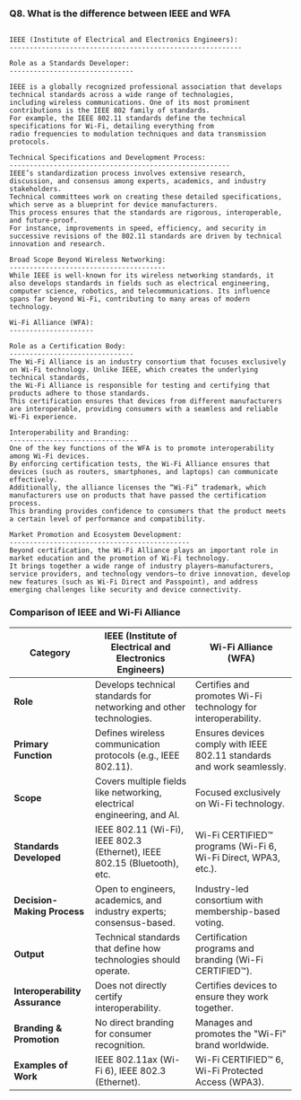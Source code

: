 ### Q8. What is the difference between IEEE and WFA
```

IEEE (Institute of Electrical and Electronics Engineers):
----------------------------------------------------------

Role as a Standards Developer:
-------------------------------

IEEE is a globally recognized professional association that develops technical standards across a wide range of technologies,
including wireless communications. One of its most prominent contributions is the IEEE 802 family of standards. 
For example, the IEEE 802.11 standards define the technical specifications for Wi‑Fi, detailing everything from 
radio frequencies to modulation techniques and data transmission protocols.

Technical Specifications and Development Process:
-------------------------------------------------------
IEEE’s standardization process involves extensive research, discussion, and consensus among experts, academics, and industry stakeholders.
Technical committees work on creating these detailed specifications, which serve as a blueprint for device manufacturers. 
This process ensures that the standards are rigorous, interoperable, and future-proof. 
For instance, improvements in speed, efficiency, and security in successive revisions of the 802.11 standards are driven by technical innovation and research.

Broad Scope Beyond Wireless Networking:
---------------------------------------
While IEEE is well-known for its wireless networking standards, it also develops standards in fields such as electrical engineering, computer science, robotics, and telecommunications. Its influence spans far beyond Wi‑Fi, contributing to many areas of modern technology.

Wi‑Fi Alliance (WFA):
---------------------

Role as a Certification Body:
-------------------------------
The Wi‑Fi Alliance is an industry consortium that focuses exclusively on Wi‑Fi technology. Unlike IEEE, which creates the underlying technical standards, 
the Wi‑Fi Alliance is responsible for testing and certifying that products adhere to those standards. 
This certification ensures that devices from different manufacturers are interoperable, providing consumers with a seamless and reliable Wi‑Fi experience.

Interoperability and Branding:
--------------------------------
One of the key functions of the WFA is to promote interoperability among Wi‑Fi devices.
By enforcing certification tests, the Wi‑Fi Alliance ensures that devices (such as routers, smartphones, and laptops) can communicate effectively.
Additionally, the alliance licenses the “Wi‑Fi” trademark, which manufacturers use on products that have passed the certification process. 
This branding provides confidence to consumers that the product meets a certain level of performance and compatibility.

Market Promotion and Ecosystem Development:
---------------------------------------------
Beyond certification, the Wi‑Fi Alliance plays an important role in market education and the promotion of Wi‑Fi technology.
It brings together a wide range of industry players—manufacturers, service providers, and technology vendors—to drive innovation, develop new features (such as Wi‑Fi Direct and Passpoint), and address emerging challenges like security and device connectivity.
```

### Comparison of IEEE and Wi-Fi Alliance  

| Category                  | IEEE (Institute of Electrical and Electronics Engineers) | Wi-Fi Alliance (WFA) |
|---------------------------|----------------------------------------------------------|----------------------|
| **Role**                  | Develops technical standards for networking and other technologies. | Certifies and promotes Wi-Fi technology for interoperability. |
| **Primary Function**      | Defines wireless communication protocols (e.g., IEEE 802.11). | Ensures devices comply with IEEE 802.11 standards and work seamlessly. |
| **Scope**                 | Covers multiple fields like networking, electrical engineering, and AI. | Focused exclusively on Wi-Fi technology. |
| **Standards Developed**   | IEEE 802.11 (Wi-Fi), IEEE 802.3 (Ethernet), IEEE 802.15 (Bluetooth), etc. | Wi-Fi CERTIFIED™ programs (Wi-Fi 6, Wi-Fi Direct, WPA3, etc.). |
| **Decision-Making Process** | Open to engineers, academics, and industry experts; consensus-based. | Industry-led consortium with membership-based voting. |
| **Output**                | Technical standards that define how technologies should operate. | Certification programs and branding (Wi-Fi CERTIFIED™). |
| **Interoperability Assurance** | Does not directly certify interoperability. | Certifies devices to ensure they work together. |
| **Branding & Promotion**  | No direct branding for consumer recognition. | Manages and promotes the "Wi-Fi" brand worldwide. |
| **Examples of Work**      | IEEE 802.11ax (Wi-Fi 6), IEEE 802.3 (Ethernet). | Wi-Fi CERTIFIED™ 6, Wi-Fi Protected Access (WPA3). |

